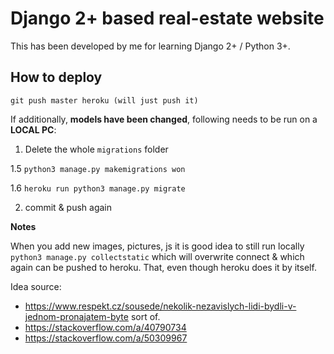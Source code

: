 # Django 2+ based real-estate website

This has been developed by me for learning Django 2+ / Python 3+. 

## How to deploy

```
git push master heroku (will just push it)
```

If additionally, **models have been changed**, following needs to be run on a **LOCAL PC**:

1. Delete the whole `migrations` folder

1.5 `python3 manage.py makemigrations won`

1.6 `heroku run python3 manage.py migrate`

2. commit & push again 

**Notes**

When you add new images, pictures, js it is good idea to still run locally `python3 manage.py collectstatic` which will overwrite connect & which again can be pushed to heroku. That, even though heroku does it by itself.

Idea source: 
- <https://www.respekt.cz/sousede/nekolik-nezavislych-lidi-bydli-v-jednom-pronajatem-byte> sort of.
- <https://stackoverflow.com/a/40790734>
- <https://stackoverflow.com/a/50309967>
